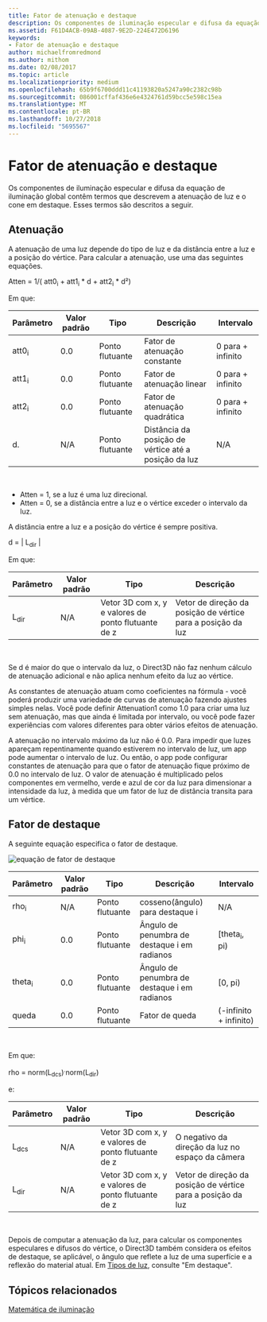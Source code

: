 ```yaml
---
title: Fator de atenuação e destaque
description: Os componentes de iluminação especular e difusa da equação de iluminação global contêm termos que descrevem a atenuação de luz e o cone em destaque.
ms.assetid: F61D4ACB-09AB-4087-9E2D-224E472D6196
keywords:
- Fator de atenuação e destaque
author: michaelfromredmond
ms.author: mithom
ms.date: 02/08/2017
ms.topic: article
ms.localizationpriority: medium
ms.openlocfilehash: 65b9f6700ddd11c41193820a5247a90c2382c98b
ms.sourcegitcommit: 086001cffaf436e6e4324761d59bcc5e598c15ea
ms.translationtype: MT
ms.contentlocale: pt-BR
ms.lasthandoff: 10/27/2018
ms.locfileid: "5695567"
---
```

# <a name="attenuation-and-spotlight-factor"></a>Fator de atenuação e destaque


Os componentes de iluminação especular e difusa da equação de iluminação global contêm termos que descrevem a atenuação de luz e o cone em destaque. Esses termos são descritos a seguir.

## <a name="span-idattenuationspanspan-idattenuationspanspan-idattenuationspanattenuation"></a><span id="Attenuation"></span><span id="attenuation"></span><span id="ATTENUATION"></span>Atenuação


A atenuação de uma luz depende do tipo de luz e da distância entre a luz e a posição do vértice. Para calcular a atenuação, use uma das seguintes equações.

Atten = 1/( att0<sub>i</sub> + att1<sub>i</sub> \* d + att2<sub>i</sub> \* d²)

Em que:

| Parâmetro        | Valor padrão | Tipo           | Descrição                                     | Intervalo          |
|------------------|---------------|----------------|-------------------------------------------------|----------------|
| att0<sub>i</sub> | 0.0           | Ponto flutuante | Fator de atenuação constante                     | 0 para + infinito |
| att1<sub>i</sub> | 0.0           | Ponto flutuante | Fator de atenuação linear                       | 0 para + infinito |
| att2<sub>i</sub> | 0.0           | Ponto flutuante | Fator de atenuação quadrática                    | 0 para + infinito |
| d.                | N/A           | Ponto flutuante | Distância da posição de vértice até a posição da luz | N/A            |

 

-   Atten = 1, se a luz é uma luz direcional.
-   Atten = 0, se a distância entre a luz e o vértice exceder o intervalo da luz.

A distância entre a luz e a posição do vértice é sempre positiva.

d = | L<sub>dir</sub> |

Em que:

| Parâmetro       | Valor padrão | Tipo                                             | Descrição                                                 |
|-----------------|---------------|--------------------------------------------------|-------------------------------------------------------------|
| L<sub>dir</sub> | N/A           | Vetor 3D com x, y e valores de ponto flutuante de z | Vetor de direção da posição de vértice para a posição da luz |

 

Se d é maior do que o intervalo da luz, o Direct3D não faz nenhum cálculo de atenuação adicional e não aplica nenhum efeito da luz ao vértice.

As constantes de atenuação atuam como coeficientes na fórmula - você poderá produzir uma variedade de curvas de atenuação fazendo ajustes simples nelas. Você pode definir Attenuation1 como 1.0 para criar uma luz sem atenuação, mas que ainda é limitada por intervalo, ou você pode fazer experiências com valores diferentes para obter vários efeitos de atenuação.

A atenuação no intervalo máximo da luz não é 0.0. Para impedir que luzes apareçam repentinamente quando estiverem no intervalo de luz, um app pode aumentar o intervalo de luz. Ou então, o app pode configurar constantes de atenuação para que o fator de atenuação fique próximo de 0.0 no intervalo de luz. O valor de atenuação é multiplicado pelos componentes em vermelho, verde e azul de cor da luz para dimensionar a intensidade da luz, à medida que um fator de luz de distância transita para um vértice.

## <a name="span-idspotlight-factorspanspan-idspotlight-factorspanspan-idspotlight-factorspanspotlight-factor"></a><span id="Spotlight-Factor"></span><span id="spotlight-factor"></span><span id="SPOTLIGHT-FACTOR"></span>Fator de destaque


A seguinte equação especifica o fator de destaque.

![equação de fator de destaque](images/dx8light9.png)

| Parâmetro         | Valor padrão | Tipo           | Descrição                              | Intervalo                    |
|-------------------|---------------|----------------|------------------------------------------|--------------------------|
| rho<sub>i</sub>   | N/A           | Ponto flutuante | cosseno(ângulo) para destaque i            | N/A                      |
| phi<sub>i</sub>   | 0.0           | Ponto flutuante | Ângulo de penumbra de destaque i em radianos | \[theta<sub>i</sub>, pi) |
| theta<sub>i</sub> | 0.0           | Ponto flutuante | Ângulo de penumbra de destaque i em radianos    | \[0, pi)                 |
| queda           | 0.0           | Ponto flutuante | Fator de queda                           | (-infinito + infinito)   |

 

Em que:

rho = norm(L<sub>dcs</sub>)<sup>.</sup>norm(L<sub>dir</sub>)

e:

| Parâmetro       | Valor padrão | Tipo                                             | Descrição                                                 |
|-----------------|---------------|--------------------------------------------------|-------------------------------------------------------------|
| L<sub>dcs</sub> | N/A           | Vetor 3D com x, y e valores de ponto flutuante de z | O negativo da direção da luz no espaço da câmera         |
| L<sub>dir</sub> | N/A           | Vetor 3D com x, y e valores de ponto flutuante de z | Vetor de direção da posição de vértice para a posição da luz |

 

Depois de computar a atenuação da luz, para calcular os componentes especulares e difusos do vértice, o Direct3D também considera os efeitos de destaque, se aplicável, o ângulo que reflete a luz de uma superfície e a reflexão do material atual. Em [Tipos de luz](light-types.md), consulte "Em destaque".

## <a name="span-idrelated-topicsspanrelated-topics"></a><span id="related-topics"></span>Tópicos relacionados


[Matemática de iluminação](mathematics-of-lighting.md)

 

 




